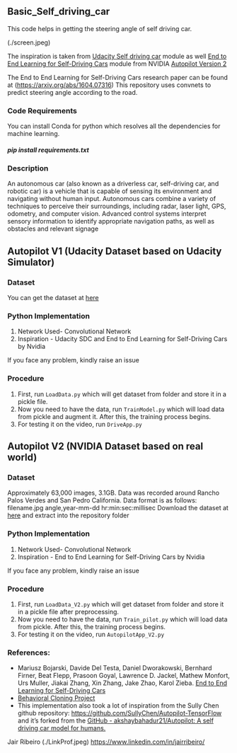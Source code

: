 ## Basic_Self_driving_car
This code helps in getting the steering angle of self driving car. 

(./screen.jpeg)

The inspiration is taken from [Udacity Self driving car](https://github.com/udacity/CarND-Behavioral-Cloning-P3) module as well [End to End Learning for Self-Driving Cars](https://devblogs.nvidia.com/deep-learning-self-driving-cars/) module from NVIDIA
[Autopilot Version 2](https://github.com/akshaybahadur21/Autopilot/tree/master/Autopilot_V2)

The End to End Learning for Self-Driving Cars research paper can be found at (https://arxiv.org/abs/1604.07316)
This repository uses convnets to predict steering angle according to the road.

### Code Requirements
You can install Conda for python which resolves all the dependencies for machine learning.

##### pip install requirements.txt

### Description
An autonomous car (also known as a driverless car, self-driving car, and robotic car) is a vehicle that is capable of sensing its environment and navigating without human input. Autonomous cars combine a variety of techniques to perceive their surroundings, including radar, laser light, GPS, odometry, and computer vision. Advanced control systems interpret sensory information to identify appropriate navigation paths, as well as obstacles and relevant signage

## Autopilot V1 (Udacity Dataset based on Udacity Simulator)

### Dataset
You can get the dataset at [here](https://d17h27t6h515a5.cloudfront.net/topher/2016/December/584f6edd_data/data.zip)

### Python  Implementation

1. Network Used- Convolutional Network
2. Inspiration - Udacity SDC and End to End Learning for Self-Driving Cars by Nvidia

If you face any problem, kindly raise an issue

### Procedure

1. First, run `LoadData.py` which will get dataset from folder and store it in a pickle file.
2. Now you need to have the data, run `TrainModel.py` which will load data from pickle and augment it. After this, the training process begins.
3. For testing it on the video, run `DriveApp.py`

## Autopilot V2 (NVIDIA Dataset based on real world)

### Dataset
Approximately 63,000 images, 3.1GB. Data was recorded around Rancho Palos Verdes and San Pedro California.
Data format is as follows: filename.jpg angle,year-mm-dd hr:min:sec:millisec
Download the dataset at [here](https://github.com/SullyChen/driving-datasets) and extract into the repository folder

### Python  Implementation

1. Network Used- Convolutional Network
2. Inspiration - End to End Learning for Self-Driving Cars by Nvidia

If you face any problem, kindly raise an issue

### Procedure

1. First, run `LoadData_V2.py` which will get dataset from folder and store it in a pickle file after preprocessing.
2. Now you need to have the data, run `Train_pilot.py` which will load data from pickle. After this, the training process begins.
3. For testing it on the video, run `AutopilotApp_V2.py`

### References:
* Mariusz Bojarski, Davide Del Testa, Daniel Dworakowski, Bernhard Firner, Beat Flepp, Prasoon Goyal, Lawrence D. Jackel, Mathew Monfort, Urs Muller, Jiakai Zhang, Xin Zhang, Jake Zhao, Karol Zieba. [End to End Learning for Self-Driving Cars](https://arxiv.org/abs/1604.07316)
* [Behavioral Cloning Project](https://github.com/udacity/CarND-Behavioral-Cloning-P3)
* This implementation also took a lot of inspiration from the Sully Chen github repository: https://github.com/SullyChen/Autopilot-TensorFlow and it’s forked from the [GitHub - akshaybahadur21/Autopilot: A self driving car model for humans.](https://github.com/akshaybahadur21/Autopilot)

Jair Ribeiro 
(./LinkProf.jpeg)
https://www.linkedin.com/in/jairribeiro/
